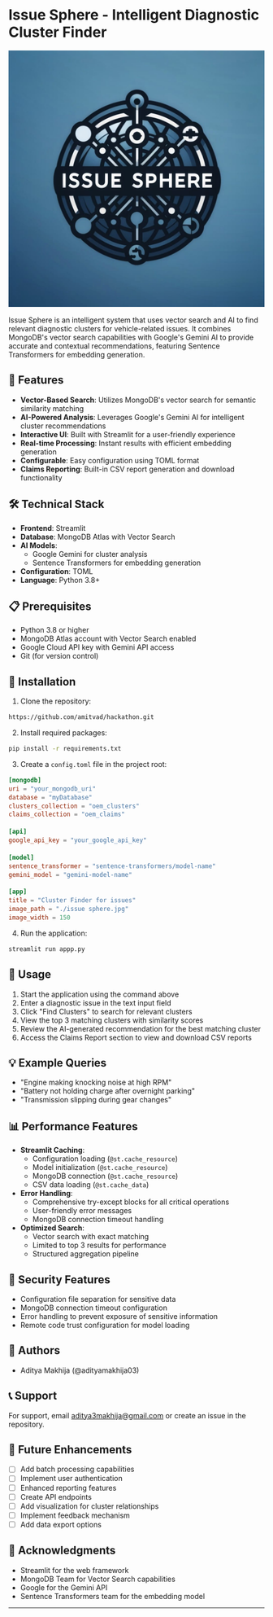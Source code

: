 # Issue Sphere - Intelligent Diagnostic Cluster Finder

![Issue Sphere Logo](./issue%20sphere.jpg)

Issue Sphere is an intelligent system that uses vector search and AI to find relevant diagnostic clusters for vehicle-related issues. It combines MongoDB's vector search capabilities with Google's Gemini AI to provide accurate and contextual recommendations, featuring Sentence Transformers for embedding generation.

## 🚀 Features

- **Vector-Based Search**: Utilizes MongoDB's vector search for semantic similarity matching
- **AI-Powered Analysis**: Leverages Google's Gemini AI for intelligent cluster recommendations
- **Interactive UI**: Built with Streamlit for a user-friendly experience
- **Real-time Processing**: Instant results with efficient embedding generation
- **Configurable**: Easy configuration using TOML format
- **Claims Reporting**: Built-in CSV report generation and download functionality

## 🛠️ Technical Stack

- **Frontend**: Streamlit
- **Database**: MongoDB Atlas with Vector Search
- **AI Models**: 
  - Google Gemini for cluster analysis
  - Sentence Transformers for embedding generation
- **Configuration**: TOML
- **Language**: Python 3.8+

## 📋 Prerequisites

- Python 3.8 or higher
- MongoDB Atlas account with Vector Search enabled
- Google Cloud API key with Gemini API access
- Git (for version control)

## 🔧 Installation

1. Clone the repository:
```bash
https://github.com/amitvad/hackathon.git
```

2. Install required packages:
```bash
pip install -r requirements.txt
```

3. Create a `config.toml` file in the project root:
```toml
[mongodb]
uri = "your_mongodb_uri"
database = "myDatabase"
clusters_collection = "oem_clusters"
claims_collection = "oem_claims"

[api]
google_api_key = "your_google_api_key"

[model]
sentence_transformer = "sentence-transformers/model-name"
gemini_model = "gemini-model-name"

[app]
title = "Cluster Finder for issues"
image_path = "./issue sphere.jpg"
image_width = 150
```

4. Run the application:
```bash
streamlit run appp.py
```

## 🚀 Usage

1. Start the application using the command above
2. Enter a diagnostic issue in the text input field
3. Click "Find Clusters" to search for relevant clusters
4. View the top 3 matching clusters with similarity scores
5. Review the AI-generated recommendation for the best matching cluster
6. Access the Claims Report section to view and download CSV reports

## 💡 Example Queries

- "Engine making knocking noise at high RPM"
- "Battery not holding charge after overnight parking"
- "Transmission slipping during gear changes"


## 📊 Performance Features

- **Streamlit Caching**: 
  - Configuration loading (`@st.cache_resource`)
  - Model initialization (`@st.cache_resource`)
  - MongoDB connection (`@st.cache_resource`)
  - CSV data loading (`@st.cache_data`)
- **Error Handling**:
  - Comprehensive try-except blocks for all critical operations
  - User-friendly error messages
  - MongoDB connection timeout handling
- **Optimized Search**:
  - Vector search with exact matching
  - Limited to top 3 results for performance
  - Structured aggregation pipeline

## 🔐 Security Features

- Configuration file separation for sensitive data
- MongoDB connection timeout configuration
- Error handling to prevent exposure of sensitive information
- Remote code trust configuration for model loading

## 👥 Authors

- Aditya Makhija (@adityamakhija03)

## 📞 Support

For support, email aditya3makhija@gmail.com or create an issue in the repository.

## 🔮 Future Enhancements

- [ ] Add batch processing capabilities
- [ ] Implement user authentication
- [ ] Enhanced reporting features
- [ ] Create API endpoints
- [ ] Add visualization for cluster relationships
- [ ] Implement feedback mechanism
- [ ] Add data export options

## 🙏 Acknowledgments

- Streamlit for the web framework
- MongoDB Team for Vector Search capabilities
- Google for the Gemini API
- Sentence Transformers team for the embedding model

---
